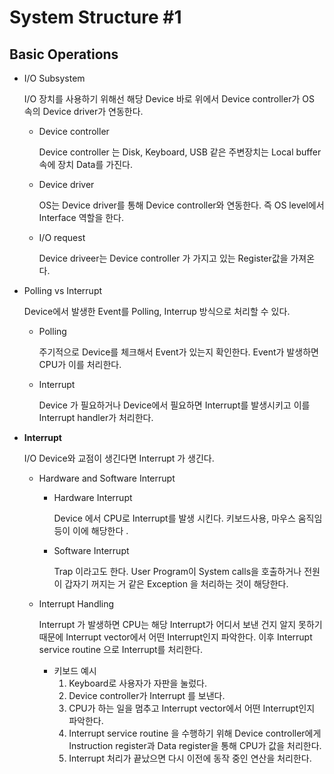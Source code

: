 # **System Structure #1**

## Basic Operations 

- I/O Subsystem 

  I/O 장치를 사용하기 위해선 해당 Device 바로 위에서 Device controller가 OS 속의 Device driver가 연동한다. 

  - Device controller 

    Device controller 는 Disk, Keyboard, USB 같은 주변장치는 Local buffer속에 장치 Data를 가진다. 

  - Device driver 

    OS는 Device driver를 통해 Device controller와 연동한다. 즉 OS level에서 Interface 역할을 한다. 

  - I/O request

    Device driveer는 Device controller 가 가지고 있는 Register값을 가져온다. 

- Polling vs Interrupt 

  Device에서 발생한 Event를 Polling, Interrup 방식으로 처리할 수 있다. 

  - Polling 

    주기적으로 Device를 체크해서 Event가 있는지 확인한다. Event가 발생하면 CPU가 이를 처리한다. 

  - Interrupt 

    Device 가 필요하거나 Device에서 필요하면 Interrupt를 발생시키고 이를 Interrupt handler가 처리한다.  

- **Interrupt** 

  I/O Device와 교점이 생긴다면 Interrupt 가 생긴다. 

  - Hardware and Software Interrupt

    - Hardware Interrupt

      Device 에서 CPU로 Interrupt를 발생 시킨다. 키보드사용, 마우스 움직임 등이 이에 해당한다 . 

    - Software Interrupt

      Trap 이라고도 한다. User Program이 System calls을 호출하거나 전원이 갑자기 꺼지는 거 같은  Exception 을 처리하는 것이 해당한다. 

  - Interrupt Handling 

    Interrupt 가 발생하면 CPU는 해당 Interrupt가 어디서 보낸 건지 알지 못하기 때문에 Interrupt vector에서 어떤 Interrupt인지 파악한다. 이후 Interrupt service routine 으로 Interrupt를 처리한다. 

    - 키보드 예시 
      1.  Keyboard로 사용자가 자판을 눌렀다.
      2. Device controller가 Interrupt 를 보낸다. 
      3. CPU가 하는 일을 멈추고 Interrupt vector에서 어떤 Interrupt인지 파악한다.
      4. Interrupt service routine 을 수행하기 위해 Device controller에게 Instruction register과 Data register을 통해 CPU가 값을 처리한다. 
      5. Interrupt 처리가 끝났으면 다시 이전에 동작 중인 연산을 처리한다. 

  